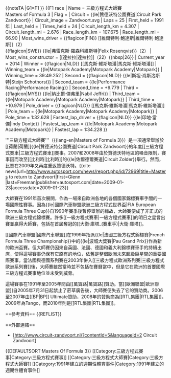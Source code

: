 {{noteTA
|G1=F1
}}
{{F1 race
| Name                  = 三級方程式大師賽<br>Masters of Formula 3
| Flag                  = 
| Circuit               = {{le|贊德沃特公園賽道|Circuit Park Zandvoort}}
| Circuit_image         = Zandvoort.svg
| Laps                  = 25
| First_held            = 1991年
| Last_held             = 
| Times_held            = 24
| Circuit_length_km     = 4.307
| Circuit_length_mi     = 2.676
| Race_length_km        = 107.675
| Race_length_mi        = 66.90
| Most_wins_driver      = {{flagicon|FIN}} [[維爾特利·鮑達斯|維爾特利·鮑達斯]]（2）<br>{{flagicon|SWE}} {{le|弗雷克斯·羅森科維斯特|Felix Rosenqvist}}（2）
| Most_wins_constructor = [[達拉拉|達拉拉]]（22）{{nbsp|26}}
| Current_year          = 2014
| Winner                = {{flagicon|NLD}} [[馬克斯·維斯塔潘|馬克斯·維斯塔潘]]
| Winning_team          = {{le|Motopark Academy|Motopark Academy|Motopark}}
| Winning_time          = 39:49.252
| Second                = {{flagicon|NLD}} {{le|斯坦·肖斯洛斯特|Steijn Schothorst}}
| Second_team           = {{le|Performance Racing|Performance Racing}}
| Second_time           = +9.779
| Third                 = {{flagicon|MYS}} {{le|納比爾·傑弗里|Nabil Jeffri}}
| Third_team            = {{le|Motopark Academy|Motopark Academy|Motopark}}
| Third_time            = +10.979
| Pole_driver           = {{flagicon|NLD}} [[馬克斯·維斯塔潘|馬克斯·維斯塔潘]]
| Pole_team             = {{le|Motopark Academy|Motopark Academy|Motopark}}
| Pole_time             = 1:32.628
| Fastest_lap_driver    = {{flagicon|NLD}} {{le|印地·當傑|Indy Dontje}}
| Fastest_lap_team      = {{le|Motopark Academy|Motopark Academy|Motopark}}
| Fastest_lap           = 1:34.228
}}

'''三級方程式大師賽'''（{{lang-en|Masters of Formula 3}}）是一項通常舉辦於[[荷蘭|荷蘭]]{{le|贊德沃特公園賽道|Circuit Park Zandvoort}}的年度[[三級方程式賽車|三級方程式賽車]]賽事。2007和2008年由於贊德沃特地區的噪音限制，賽事因而改至[[比利時|比利時]]的{{le|佐爾德爾賽道|Circuit Zolder}}舉行。然而，比賽在2009年又再度重返贊德沃特。<ref>{{cite news|url=http://www.autosport.com/news/report.php/id/72969|title=Masters to return to Zandvoort|first=Glenn |last=Freeman|publisher=autosport.com|date=2009-01-23|accessdate=2009-01-23}}</ref>

大師賽在1991年首次展開，作為一場來自歐洲各地的各個國家錦標賽車手間的一場國際性賽事。因為{{le|國際汽車聯盟歐洲三級方程式世界盃|FIA European Formula Three Cup}}自1990年賽季後暫停舉辦的緣故，大師賽便成了非正式的歐洲三級方程式錦標賽。許多[[一級方程式賽車|一級方程式賽車]]的明日之星曾出賽並贏得大師賽，包括在首屆奪冠的[[大衛·庫塔_(賽車手)|大衛·庫塔]]。

[[國際汽車聯盟|國際汽車聯盟]]在1999年指派{{le|法國三級方程式錦標賽|French Formula Three Championship}}中的{{le|波城大獎賽|Pau Grand Prix}}作為新的歐洲盃賽。但大師賽仍因來自英國、法國、德國和義大利錦標賽車手的持續出席，使得這場賽事仍保有它原有的地位，依舊是整個歐洲未來超級巨星間的重要國際賽事。當法國與德國系列賽在2003年併入[[三級方程式歐洲系列賽|三級方程式歐洲系列賽]]後，大師賽雖然當時並不包括在賽曆當中，但是它在歐洲的首要國際三級方程式賽事地位並未受到威脅。

這場賽事在1991年至2005年間由[[萬寶路|萬寶路]]贊助。當[[歐洲聯盟|歐洲聯盟]]自2005年7月31日起禁止了菸草廣告後，大師賽便失去了它的贊助商。2006至2007年由[[BP|BP]] Ultimate贊助，2008年的贊助商為[[RTL集團|RTL集團]]，2009年為Tango，而2010年則是[[RTL集團|RTL集團]]。

==參考資料==
{{REFLIST}}

==外部連結==
* [http://www.circuit-zandvoort.nl/?contentId=5&languageId=2 Circuit Zandvoort]

{{DEFAULTSORT:Masters Of Formula 3}}
[[Category:三級方程式賽事|Category:三級方程式賽事]]
[[Category:三級方程式大師賽|Category:三級方程式大師賽]]
[[Category:1991年建立的週期性體育事件|Category:1991年建立的週期性體育事件]]